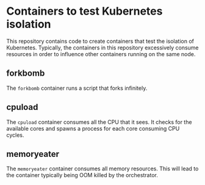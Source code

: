 # Containers to test Kubernetes isolation

This repository contains code to create containers that test the isolation of Kubernetes. Typically, the containers in this repository excessively consume resources in order to influence other containers running on the same node.

## forkbomb

The `forkbomb` container runs a script that forks infinitely.

## cpuload

The `cpuload` container consumes all the CPU that it sees. It checks for the available cores and spawns a process for each core consuming CPU cycles.

## memoryeater

The `memoryeater` container consumes all memory resources. This will lead to the container typically being OOM killed by the orchestrator.
